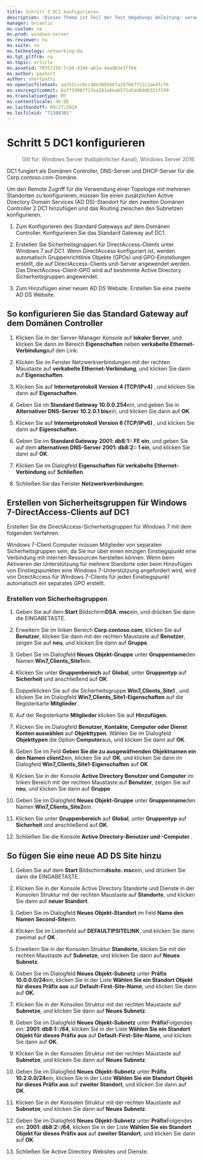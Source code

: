 ```yaml
---
title: Schritt 5 DC1 konfigurieren
description: 'Dieses Thema ist Teil der Test Umgebungs Anleitung: veranschaulichen einer DirectAccess-Bereitstellung für mehrere Standorte für Windows Server 2016'
manager: brianlic
ms.custom: na
ms.prod: windows-server
ms.reviewer: na
ms.suite: na
ms.technology: networking-da
ms.tgt_pltfrm: na
ms.topic: article
ms.assetid: 70357156-fcb0-4346-a61e-4ea963e3ffb0
ms.author: pashort
author: shortpatti
ms.openlocfilehash: aa251ccc0cc48e3805667a247047711c2ae4fcf6
ms.sourcegitcommit: 6aff3d88ff22ea141a6ea6572a5ad8dd6321f199
ms.translationtype: MT
ms.contentlocale: de-DE
ms.lasthandoff: 09/27/2019
ms.locfileid: "71388301"
---
```

# <a name="step-5-configure-dc1"></a>Schritt 5 DC1 konfigurieren

>Gilt für: Windows Server (halbjährlicher Kanal), Windows Server 2016

DC1 fungiert als Domänen Controller, DNS-Server und DHCP-Server für die Corp.contoso.com-Domäne.  
  
Um den Remote Zugriff für die Verwendung einer Topologie mit mehreren Standorten zu konfigurieren, müssen Sie einen zusätzlichen Active Directory Domain Services (AD DS)-Standort für den zweiten Domänen Controller 2 DC1 hinzufügen und das Routing zwischen den Subnetzen konfigurieren.  
  
1. Zum Konfigurieren des Standard Gateways auf dem Domänen Controller. Konfigurieren Sie das Standard Gateway auf DC1.  
  
2. Erstellen Sie Sicherheitsgruppen für DirectAccess-Clients unter Windows 7 auf DC1. Wenn DirectAccess konfiguriert ist, werden automatisch Gruppenrichtlinie Objekte (GPOs) und GPO-Einstellungen erstellt, die auf DirectAccess-Clients und-Server angewendet werden. Das DirectAccess-Client-GPO wird auf bestimmte Active Directory Sicherheitsgruppen angewendet.  
  
3. Zum Hinzufügen einer neuen AD DS Website. Erstellen Sie eine zweite AD DS Website.  
  
## <a name="to-configure-the-default-gateway-on-the-domain-controller"></a>So konfigurieren Sie das Standard Gateway auf dem Domänen Controller  
  
1.  Klicken Sie in der Server-Manager Konsole auf **lokaler Server**, und klicken Sie dann im Bereich **Eigenschaften** neben **verkabelte Ethernet-Verbindung**auf den Link.  
  
2.  Klicken Sie im Fenster Netzwerkverbindungen mit der rechten Maustaste auf **verkabelte Ethernet-Verbindung**, und klicken Sie dann auf **Eigenschaften**.  
  
3.  Klicken Sie auf **Internetprotokoll Version 4 (TCP/IPv4)** , und klicken Sie dann auf **Eigenschaften**.  
  
4.  Geben Sie im **Standard Gateway** **10.0.0.254**ein, und geben Sie in **Alternativer DNS-Server** **10.2.0.1 bis**ein, und klicken Sie dann auf **OK**.  
  
5.  Klicken Sie auf **Internetprotokoll Version 6 (TCP/IPv6)** , und klicken Sie dann auf **Eigenschaften**.  
  
6.  Geben Sie im **Standard Gateway** **2001: db8:1:: FE ein**, und geben Sie auf dem **alternativen DNS-Server** **2001: db8:2:: 1 ein**, und klicken Sie dann auf **OK**.  
  
7.  Klicken Sie im Dialogfeld **Eigenschaften für verkabelte Ethernet-Verbindung** auf **Schließen**.  
  
8.  Schließen Sie das Fenster **Netzwerkverbindungen**.  
  
## <a name="create-security-groups-for-windows-7-directaccess-clients-on-dc1"></a>Erstellen von Sicherheitsgruppen für Windows 7-DirectAccess-Clients auf DC1  
Erstellen Sie die DirectAccess-Sicherheitsgruppen für Windows 7 mit dem folgenden Verfahren.  
  
 Windows 7-Client Computer müssen Mitglieder von separaten Sicherheitsgruppen sein, da Sie nur über einen einzigen Einstiegspunkt eine Verbindung mit internen Ressourcen herstellen können. Wenn beim Aktivieren der Unterstützung für mehrere Standorte oder beim Hinzufügen von Einstiegspunkten eine Windows 7-Unterstützung angefordert wird, wird von DirectAccess für Windows 7-Clients für jeden Einstiegspunkt automatisch ein separates GPO erstellt.  
  
### <a name="create-security-groups"></a>Erstellen von Sicherheitsgruppen  
  
1.  Geben Sie auf dem **Start** Bildschirm**DSA. msc**ein, und drücken Sie dann die EINGABETASTE.  
  
2.  Erweitern Sie im linken Bereich **Corp.contoso.com**, klicken Sie auf **Benutzer**, klicken Sie dann mit der rechten Maustaste auf **Benutzer**, zeigen Sie auf **neu**, und klicken Sie dann auf **Gruppe**.  
  
3.  Geben Sie im Dialogfeld **Neues Objekt-Gruppe** unter **Gruppenname**den Namen **Win7_Clients_Site1**ein.  
  
4.  Klicken Sie unter **Gruppenbereich** auf **Global**, unter **Gruppentyp** auf **Sicherheit** und anschließend auf **OK**.  
  
5.  Doppelklicken Sie auf die Sicherheitsgruppe **Win7_Clients_Site1** , und klicken Sie im Dialogfeld **Win7_Clients_Site1-Eigenschaften** auf die Registerkarte **Mitglieder** .  
  
6.  Auf der Registerkarte **Mitglieder** klicken Sie auf **Hinzufügen**.  
  
7.  Klicken Sie im Dialogfeld **Benutzer, Kontakte, Computer oder Dienst Konten auswählen** auf **Objekttypen**. Wählen Sie im Dialogfeld **Objekttypen** die Option **Computer**aus, und klicken Sie dann auf **OK**.  
  
8.  Geben Sie im Feld **Geben Sie die zu ausgewäfnenden Objektnamen ein den Namen** **client2**ein, klicken Sie auf **OK**, und klicken Sie dann im Dialogfeld **Win7_Clients_Site1-Eigenschaften** auf **OK**  
  
9. Klicken Sie in der Konsole **Active Directory Benutzer und Computer** im linken Bereich mit der rechten Maustaste auf **Benutzer**, zeigen Sie auf **neu**, und klicken Sie dann auf **Gruppe**.  
  
10. Geben Sie im Dialogfeld **Neues Objekt-Gruppe** unter **Gruppenname**den Namen **Win7_Clients_Site2**ein.  
  
11. Klicken Sie unter **Gruppenbereich** auf **Global**, unter **Gruppentyp** auf **Sicherheit** und anschließend auf **OK**.  
  
12. Schließen Sie die Konsole **Active Directory-Benutzer und -Computer** .  
  
## <a name="to-add-a-new-ad-ds-site"></a>So fügen Sie eine neue AD DS Site hinzu  
  
1.  Geben Sie auf dem **Start** Bildschirm**dssite. msc**ein, und drücken Sie dann die EINGABETASTE.  
  
2.  Klicken Sie in der Konsole Active Directory Standorte und Dienste in der Konsolen Struktur mit der rechten Maustaste auf **Standorte**, und klicken Sie dann auf **neuer Standort**.  
  
3.  Geben Sie im Dialogfeld **Neues Objekt-Standort** im Feld **Name den Namen** **Second-Site**ein.  
  
4.  Klicken Sie im Listenfeld auf **DEFAULTIPSITELINK**, und klicken Sie dann zweimal auf **OK** .  
  
5.  Erweitern Sie in der Konsolen Struktur **Standorte**, klicken Sie mit der rechten Maustaste auf **Subnetze**, und klicken Sie dann auf **Neues Subnetz**.  
  
6.  Geben Sie im Dialogfeld **Neues Objekt-Subnetz** unter **Präfix** **10.0.0.0/24**ein, klicken Sie in der Liste **Wählen Sie ein Standort Objekt für dieses Präfix aus** auf **Default-First-Site-Name**, und klicken Sie dann auf **OK**.  
  
7.  Klicken Sie in der Konsolen Struktur mit der rechten Maustaste auf **Subnetze**, und klicken Sie dann auf **Neues Subnetz**.  
  
8.  Geben Sie im Dialogfeld **Neues Objekt-Subnetz** unter **Präfix**Folgendes ein: **2001: db8:1::/64**, klicken Sie in der Liste **Wählen Sie ein Standort Objekt für dieses Präfix aus** auf **Default-First-Site-Name**, und klicken Sie dann auf **OK**.  
  
9. Klicken Sie in der Konsolen Struktur mit der rechten Maustaste auf **Subnetze**, und klicken Sie dann auf **Neues Subnetz**.  
  
10. Geben Sie im Dialogfeld **Neues Objekt-Subnetz** unter **Präfix** **10.2.0.0/24**ein, klicken Sie in der Liste **Wählen Sie ein Standort Objekt für dieses Präfix aus** auf **zweiter Standort**, und klicken Sie dann auf **OK**.  
  
11. Klicken Sie in der Konsolen Struktur mit der rechten Maustaste auf **Subnetze**, und klicken Sie dann auf **Neues Subnetz**.  
  
12. Geben Sie im Dialogfeld **Neues Objekt-Subnetz** unter **Präfix**Folgendes ein: **2001: db8:2::/64**, klicken Sie in der Liste **Wählen Sie ein Standort Objekt für dieses Präfix aus** auf **zweiter Standort**, und klicken Sie dann auf **OK**.  
  
13. Schließen Sie Active Directory Websites und Dienste.  
  


